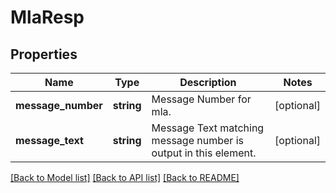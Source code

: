 # MlaResp

## Properties
Name | Type | Description | Notes
------------ | ------------- | ------------- | -------------
**message_number** | **string** | Message Number for mla. | [optional] 
**message_text** | **string** | Message Text matching message number is output in this element. | [optional] 

[[Back to Model list]](../README.md#documentation-for-models) [[Back to API list]](../README.md#documentation-for-api-endpoints) [[Back to README]](../README.md)


